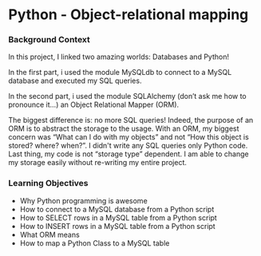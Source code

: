<h1>Python - Object-relational mapping</h1>
<h3>Background Context</h3>
<p>In this project, I linked two amazing worlds: Databases and Python!</p>
<p>In the first part, i used the module MySQLdb to connect to a MySQL database and executed my SQL queries.</p>
<p>In the second part, i used the module SQLAlchemy (don’t ask me how to pronounce it…) an Object Relational Mapper (ORM).</p>
<p>The biggest difference is: no more SQL queries! Indeed, the purpose of an ORM is to abstract the storage to the usage. With an ORM, my biggest concern was “What can I do with my objects” and not “How this object is stored? where? when?”. I didn't write any SQL queries only Python code. Last thing, my code is not “storage type” dependent. I am able to change my storage easily without re-writing my entire project.</p>
<h3>Learning Objectives</h3>
<ul>
	<li>Why Python programming is awesome</li>
	<li>How to connect to a MySQL database from a Python script</li>
	<li>How to SELECT rows in a MySQL table from a Python script</li>
	<li>How to INSERT rows in a MySQL table from a Python script</li>
	<li>What ORM means</li>
	<li>How to map a Python Class to a MySQL table</li>
</ul>
